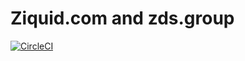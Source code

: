 # Ziquid.com and zds.group

[![CircleCI](https://circleci.com/gh/ziquid/ziquid-web.svg?style=svg)](https://circleci.com/gh/ziquid/ziquid-web)
